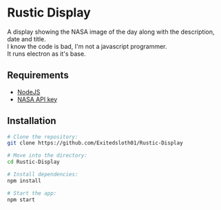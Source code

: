 # Rustic Display

A display showing the NASA image of the day along with the description, date and title.\
I know the code is bad, I'm not a javascript programmer.\
It runs electron as it's base.

## Requirements

- [NodeJS](https://nodejs.org/)
- [NASA API key](https://api.nasa.gov/)

## Installation

```bash
# Clone the repository:
git clone https://github.com/Exitedsloth01/Rustic-Display

# Move into the directory:
cd Rustic-Display

# Install dependencies:
npm install

# Start the app:
npm start
```
